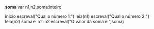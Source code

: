 **soma**
var
n1,n2,soma:inteiro

inicio
escreval("Qual o nùmero 1:")
leia(n1)
escreval("Qual o número 2:")
leia(n2)
soma<- n1+n2
escreval("O valor da soma é ",soma)
